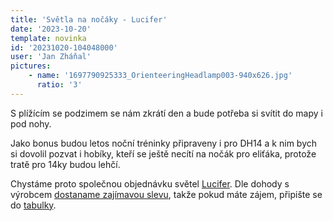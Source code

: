 ```yaml
---
title: 'Světla na nočáky - Lucifer'
date: '2023-10-20'
template: novinka
id: '20231020-104048000'
user: 'Jan Zháňal'
pictures:
    - name: '1697790925333_OrienteeringHeadlamp003-940x626.jpg'
      ratio: '3'
---
```

S plížícím se podzimem se nám zkrátí den a bude potřeba si svítit do mapy i pod nohy.

Jako bonus budou letos noční tréninky připraveny i pro DH14 a k nim bych si dovolil pozvat i hobíky, kteří se ještě necítí na nočák pro eliťáka, protože tratě pro 14ky budou lehčí.

Chystáme proto společnou objednávku světel [Lucifer](https://luciferlights.net/cs/vykonne-celovky). Dle dohody s výrobcem [dostaname zajímavou slevu](https://drive.google.com/file/d/1HlItzkvQJb457C_VcXY45YtpH9YA2w7A/view?usp=share_link), takže pokud máte zájem, připište se do [tabulky](https://docs.google.com/spreadsheets/d/1ppVhqymmShyeyTaQqHolC_C5lbDnNqRtfdXaCXeznK0/edit?usp=sharing).
